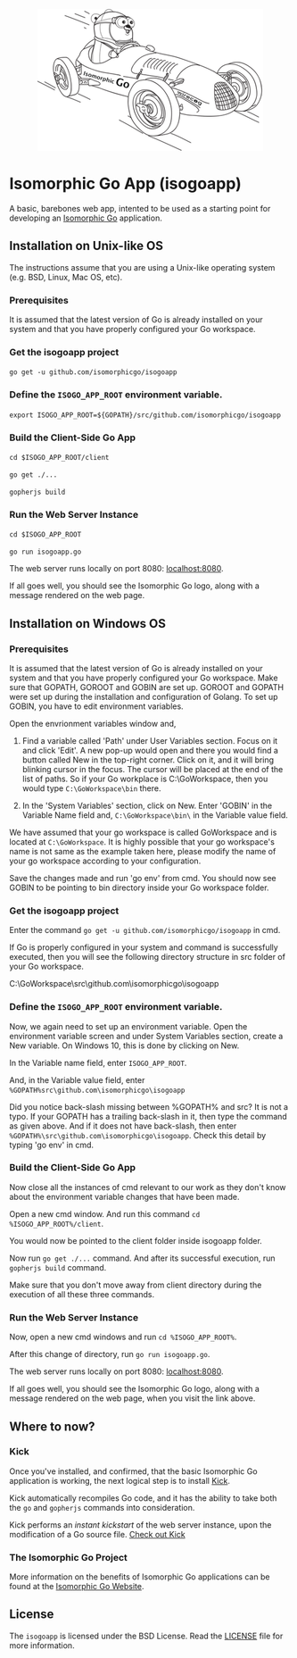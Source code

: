<p align="center"><a href="http://isomorphicgo.org" target="_blank"><img src="https://github.com/isomorphicgo/isogoapp/blob/master/static/images/isomorphic_go_logo.png"></a></p>

# Isomorphic Go App (isogoapp)

A basic, barebones web app, intented to be used as a starting point for developing an [Isomorphic Go](http://isomorphicgo.org) application.

## Installation on Unix-like OS

The instructions assume that you are using a Unix-like operating system (e.g. BSD, Linux, Mac OS, etc).

### Prerequisites

It is assumed that the latest version of Go is already installed on your system and that you have properly configured your Go workspace.

### Get the isogoapp project
`go get -u github.com/isomorphicgo/isogoapp`


### Define the `ISOGO_APP_ROOT` environment variable.
`export ISOGO_APP_ROOT=${GOPATH}/src/github.com/isomorphicgo/isogoapp`


### Build the Client-Side Go App
`cd $ISOGO_APP_ROOT/client`

`go get ./...`

`gopherjs build`

### Run the Web Server Instance

`cd $ISOGO_APP_ROOT`

`go run isogoapp.go`


The web server runs locally on port 8080: [localhost:8080](http://localhost:8080).

If all goes well, you should see the Isomorphic Go logo, along with a message rendered on the web page.


## Installation on Windows OS

### Prerequisites

It is assumed that the latest version of Go is already installed on your system and that you have properly configured your Go workspace. Make sure that GOPATH, GOROOT and GOBIN are set up. GOROOT and GOPATH were set up during the installation and configuration of Golang. To set up GOBIN, you have to edit environment variables.

Open the envrionment variables window and,

1. Find a variable called 'Path' under User Variables section. Focus on it and click 'Edit'. A new pop-up would open and there you would find a button called New in the top-right corner. Click on it, and it will bring blinking cursor in the focus. The cursor will be placed at the end of the list of paths. So if your Go workplace is C:\GoWorkspace, then you would type `C:\GoWorkspace\bin` there.

2. In the 'System Variables' section, click on New. Enter 'GOBIN' in the Variable Name field and, `C:\GoWorkspace\bin\` in the Variable value field.

We have assumed that your go workspace is called GoWorkspace and is located at `C:\GoWorkspace`. It is highly possible that your go workspace's name is not same as the example taken here, please modify the name of your go workspace according to your configuration.

Save the changes made and run 'go env' from cmd. You should now see GOBIN to be pointing to bin directory inside your Go workspace folder.

### Get the isogoapp project
Enter the command `go get -u github.com/isomorphicgo/isogoapp` in cmd.

If Go is properly configured in your system and command is successfully executed, then you will see the following directory structure in src folder of your Go workspace.

C:\GoWorkspace\src\github.com\isomorphicgo\isogoapp

### Define the `ISOGO_APP_ROOT` environment variable.
Now, we again need to set up an environment variable. Open the environment variable screen and under System Variables section, create a New variable. On Windows 10, this is done by clicking on New.

In the Variable name field, enter `ISOGO_APP_ROOT`.

And, in the Variable value field, enter `%GOPATH%src\github.com\isomorphicgo\isogoapp`

Did you notice back-slash missing between %GOPATH% and src? It is not a typo. If your GOPATH has a trailing back-slash in it, then type the command as given above. And if it does not have back-slash, then enter `%GOPATH%\src\github.com\isomorphicgo\isogoapp`. Check this detail by typing 'go env' in cmd.

### Build the Client-Side Go App

Now close all the instances of cmd relevant to our work as they don't know about the environment variable changes that have been made. 

Open a new cmd window. And run this command `cd %ISOGO_APP_ROOT%/client`.

You would now be pointed to the client folder inside isogoapp folder.

Now run `go get ./...` command. And after its successful execution, run `gopherjs build` command. 

Make sure that you don't move away from client directory during the execution of all these three commands.

### Run the Web Server Instance

Now, open a new cmd windows and run `cd %ISOGO_APP_ROOT%`.

After this change of directory, run `go run isogoapp.go`.

The web server runs locally on port 8080: [localhost:8080](http://localhost:8080).

If all goes well, you should see the Isomorphic Go logo, along with a message rendered on the web page, when you visit the link above.


## Where to now?

### Kick

Once you've installed, and confirmed, that the basic Isomorphic Go application is working, the next logical step is to install [Kick](https://github.com/isomorphicgo/kick).

Kick automatically recompiles Go code, and it has the ability to take both the `go` and `gopherjs` commands into consideration. 

Kick performs an *instant kickstart* of the web server instance, upon the modification of a Go source file. [Check out Kick](https://github.com/isomorphicgo/kick)

### The Isomorphic Go Project
More information on the benefits of Isomorphic Go applications can be found at the [Isomorphic Go Website](http://isomorphicgo.org).

## License
The `isogoapp` is licensed under the BSD License. Read the [LICENSE](https://github.com/isomorphicgo/isogoapp/blob/master/LICENSE) file for more information.

